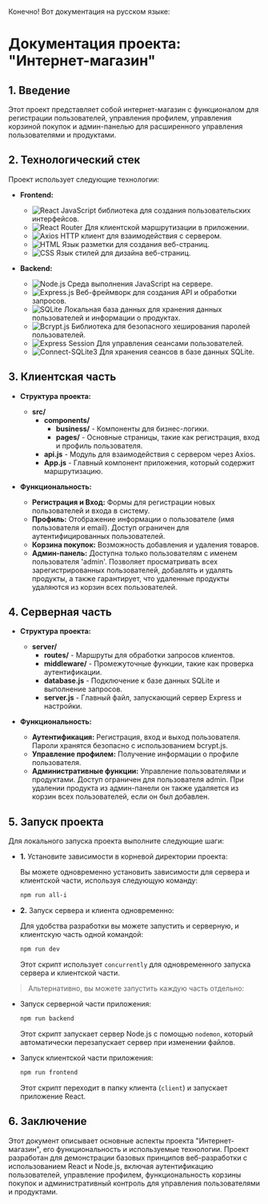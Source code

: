 Конечно! Вот документация на русском языке:

# Документация проекта: "Интернет-магазин"

## 1. Введение

Этот проект представляет собой интернет-магазин с функционалом для регистрации пользователей, управления профилем, управления корзиной покупок и админ-панелью для расширенного управления пользователями и продуктами.

## 2. Технологический стек

Проект использует следующие технологии:

- **Frontend:**

  - ![React](https://img.shields.io/badge/-React-61DAFB?logo=react&logoColor=white&style=flat) JavaScript библиотека для создания пользовательских интерфейсов.
  - ![React Router](https://img.shields.io/badge/-React_Router-CA4245?logo=react-router&logoColor=white&style=flat) Для клиентской маршрутизации в приложении.
  - ![Axios](https://img.shields.io/badge/-Axios-61DAFB?logo=axios&logoColor=white&style=flat) HTTP клиент для взаимодействия с сервером.
  - ![HTML](https://img.shields.io/badge/-HTML-E34F26?logo=html5&logoColor=white&style=flat) Язык разметки для создания веб-страниц.
  - ![CSS](https://img.shields.io/badge/-CSS-1572B6?logo=css3&logoColor=white&style=flat) Язык стилей для дизайна веб-страниц.

- **Backend:**
  - ![Node.js](https://img.shields.io/badge/-Node.js-339933?logo=node.js&logoColor=white&style=flat) Среда выполнения JavaScript на сервере.
  - ![Express.js](https://img.shields.io/badge/-Express.js-000000?logo=express&logoColor=white&style=flat) Веб-фреймворк для создания API и обработки запросов.
  - ![SQLite](https://img.shields.io/badge/-SQLite-003B57?logo=sqlite&logoColor=white&style=flat) Локальная база данных для хранения данных пользователей и информации о продуктах.
  - ![Bcrypt.js](https://img.shields.io/badge/-Bcrypt.js-2A2D2E?logo=npm&logoColor=white&style=flat) Библиотека для безопасного хеширования паролей пользователей.
  - ![Express Session](https://img.shields.io/badge/-Express_Session-000000?logo=express&logoColor=white&style=flat) Для управления сеансами пользователей.
  - ![Connect-SQLite3](https://img.shields.io/badge/-Connect_SQLite3-003B57?style=flat) Для хранения сеансов в базе данных SQLite.

## 3. Клиентская часть

- **Структура проекта:**

  - **src/**
    - **components/**
      - **business/** - Компоненты для бизнес-логики.
      - **pages/** - Основные страницы, такие как регистрация, вход и профиль пользователя.
    - **api.js** - Модуль для взаимодействия с сервером через Axios.
    - **App.js** - Главный компонент приложения, который содержит маршрутизацию.

- **Функциональность:**
  - **Регистрация и Вход:** Формы для регистрации новых пользователей и входа в систему.
  - **Профиль:** Отображение информации о пользователе (имя пользователя и email). Доступ ограничен для аутентифицированных пользователей.
  - **Корзина покупок:** Возможность добавления и удаления товаров.
  - **Админ-панель:** Доступна только пользователям с именем пользователя 'admin'. Позволяет просматривать всех зарегистрированных пользователей, добавлять и удалять продукты, а также гарантирует, что удаленные продукты удаляются из корзин всех пользователей.

## 4. Серверная часть

- **Структура проекта:**

  - **server/**
    - **routes/** - Маршруты для обработки запросов клиентов.
    - **middleware/** - Промежуточные функции, такие как проверка аутентификации.
    - **database.js** - Подключение к базе данных SQLite и выполнение запросов.
    - **server.js** - Главный файл, запускающий сервер Express и настройки.

- **Функциональность:**
  - **Аутентификация:** Регистрация, вход и выход пользователя. Пароли хранятся безопасно с использованием bcrypt.js.
  - **Управление профилем:** Получение информации о профиле пользователя.
  - **Административные функции:** Управление пользователями и продуктами. Доступ ограничен для пользователя admin. При удалении продукта из админ-панели он также удаляется из корзин всех пользователей, если он был добавлен.

## 5. Запуск проекта

Для локального запуска проекта выполните следующие шаги:

- **1.** Установите зависимости в корневой директории проекта:

  Вы можете одновременно установить зависимости для сервера и клиентской части, используя следующую команду:

  ```bash
  npm run all-i
  ```

- **2.** Запуск сервера и клиента одновременно:

  Для удобства разработки вы можете запустить и серверную, и клиентскую часть одной командой:

  ```bash
  npm run dev
  ```

  Этот скрипт использует `concurrently` для одновременного запуска сервера и клиентской части.

> Альтернативно, вы можете запустить каждую часть отдельно:

- Запуск серверной части приложения:

  ```bash
  npm run backend
  ```

  Этот скрипт запускает сервер Node.js с помощью `nodemon`, который автоматически перезапускает сервер при изменении файлов.

- Запуск клиентской части приложения:

  ```bash
  npm run frontend
  ```

  Этот скрипт переходит в папку клиента (`client`) и запускает приложение React.

## 6. Заключение

Этот документ описывает основные аспекты проекта "Интернет-магазин", его функциональность и используемые технологии. Проект разработан для демонстрации базовых принципов веб-разработки с использованием React и Node.js, включая аутентификацию пользователей, управление профилем, функциональность корзины покупок и административный контроль для управления пользователями и продуктами.
